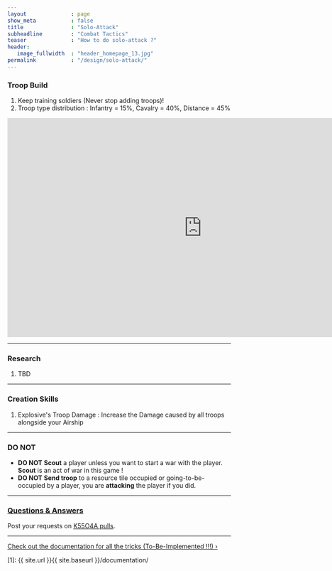 ```yaml
---
layout              : page
show_meta           : false
title               : "Solo-Attack"
subheadline         : "Combat Tactics"
teaser              : "How to do solo-attack ?"
header:
   image_fullwidth  : "header_homepage_13.jpg"
permalink           : "/design/solo-attack/"
---
```

### Troop Build
1. Keep training soldiers (Never stop adding troops)!
2. Troop type distribution : Infantry = 15%, Cavalry = 40%, Distance = 45%

<iframe width="876" height="493" src="https://www.youtube.com/embed/nCdgwDt2xGY" title="Misty Continent : Troop Types and Skills" frameborder="0" allow="accelerometer; autoplay; clipboard-write; encrypted-media; gyroscope; picture-in-picture; web-share" allowfullscreen></iframe>

---
### Research 
1. TBD

---
### Creation Skills
1. Explosive's Troop Damage : Increase the Damage caused by all troops alongside your Airship

---
### DO NOT 
* **DO NOT** **Scout** a player unless you want to start a war with the player. **Scout** is an act of war in this game !
* **DO NOT** **Send troop** to a resource tile occupied or going-to-be-occupied by a player, you are **attacking** the player if you did.

---
### [Questions & Answers](https://rkuo2023.github.io/k55o4a/design/mediaelement_js/)
Post your requests on [K55O4A pulls](https://github.com/rkuo2023/k55o4a/pulls).<br>

---
<a class="radius button small" href="{{ site.url }}{{ site.baseurl }}/documentation/">Check out the documentation for all the tricks (To-Be-Implemented !!!) ›</a>


 [1]: {{ site.url }}{{ site.baseurl }}/documentation/
